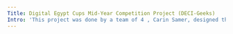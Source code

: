 ```yaml
---
Title: Digital Egypt Cups Mid-Year Competition Project (DECI-Geeks)
Intro: 'This project was done by a team of 4 , Carin Samer, designed the webpages, Jerome Maged and Mohaned Magdy created the video, and Youstina Markos created the presentation.'
---
```

